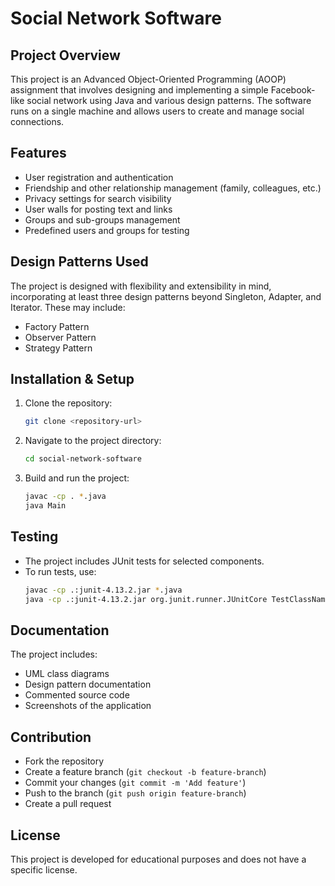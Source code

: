 # Social Network Software

## Project Overview
This project is an Advanced Object-Oriented Programming (AOOP) assignment that involves designing and implementing a simple Facebook-like social network using Java and various design patterns. The software runs on a single machine and allows users to create and manage social connections.

## Features
- User registration and authentication
- Friendship and other relationship management (family, colleagues, etc.)
- Privacy settings for search visibility
- User walls for posting text and links
- Groups and sub-groups management
- Predefined users and groups for testing

## Design Patterns Used
The project is designed with flexibility and extensibility in mind, incorporating at least three design patterns beyond Singleton, Adapter, and Iterator. These may include:
- Factory Pattern
- Observer Pattern
- Strategy Pattern

## Installation & Setup
1. Clone the repository:
   ```sh
   git clone <repository-url>
   ```
2. Navigate to the project directory:
   ```sh
   cd social-network-software
   ```
3. Build and run the project:
   ```sh
   javac -cp . *.java
   java Main
   ```

## Testing
- The project includes JUnit tests for selected components.
- To run tests, use:
  ```sh
  javac -cp .:junit-4.13.2.jar *.java
  java -cp .:junit-4.13.2.jar org.junit.runner.JUnitCore TestClassName
  ```

## Documentation
The project includes:
- UML class diagrams
- Design pattern documentation
- Commented source code
- Screenshots of the application

## Contribution
- Fork the repository
- Create a feature branch (`git checkout -b feature-branch`)
- Commit your changes (`git commit -m 'Add feature'`)
- Push to the branch (`git push origin feature-branch`)
- Create a pull request

## License
This project is developed for educational purposes and does not have a specific license.

